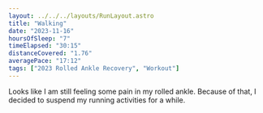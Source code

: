 ```yaml
---
layout: ../../../layouts/RunLayout.astro
title: "Walking"
date: "2023-11-16"
hoursOfSleep: "7"
timeElapsed: "30:15"
distanceCovered: "1.76"
averagePace: "17:12"
tags: ["2023 Rolled Ankle Recovery", "Workout"]
---
```


Looks like I am still feeling some pain in my rolled ankle. Because of that, I decided to suspend my running activities for a while.
